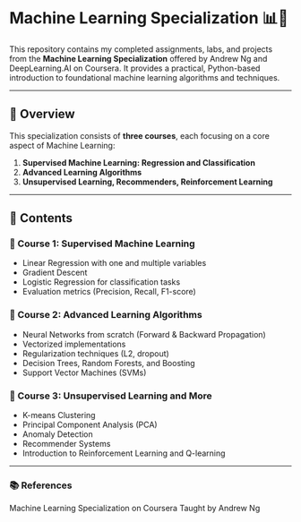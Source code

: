 # Machine Learning Specialization 📊🤖

This repository contains my completed assignments, labs, and projects from the **Machine Learning Specialization** offered by Andrew Ng and DeepLearning.AI on Coursera. It provides a practical, Python-based introduction to foundational machine learning algorithms and techniques.

---

## 🧠 Overview

This specialization consists of **three courses**, each focusing on a core aspect of Machine Learning:

1. **Supervised Machine Learning: Regression and Classification**
2. **Advanced Learning Algorithms**
3. **Unsupervised Learning, Recommenders, Reinforcement Learning**

---

## 📁 Contents

### 📌 Course 1: Supervised Machine Learning
- Linear Regression with one and multiple variables
- Gradient Descent
- Logistic Regression for classification tasks
- Evaluation metrics (Precision, Recall, F1-score)

### 📌 Course 2: Advanced Learning Algorithms
- Neural Networks from scratch (Forward & Backward Propagation)
- Vectorized implementations
- Regularization techniques (L2, dropout)
- Decision Trees, Random Forests, and Boosting
- Support Vector Machines (SVMs)

### 📌 Course 3: Unsupervised Learning and More
- K-means Clustering
- Principal Component Analysis (PCA)
- Anomaly Detection
- Recommender Systems
- Introduction to Reinforcement Learning and Q-learning

---
### 📚 References
Machine Learning Specialization on Coursera
Taught by Andrew Ng
